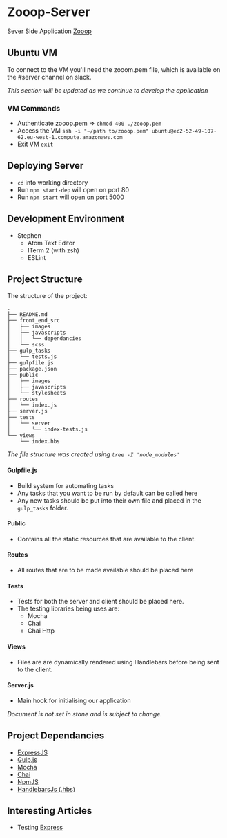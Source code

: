# Zooop-Server
Sever Side Application
<a href="http://www.zooop.xyz/">Zooop</a>
## Ubuntu VM
To connect to the VM you'll need the zooom.pem file, which is available on the #server channel on slack.

<i>This section will be updated as we continue to develop the application</i>
### VM Commands
- Authenticate zooop.pem => `chmod 400 ./zooop.pem`
- Access the VM `ssh -i "~/path to/zooop.pem" ubuntu@ec2-52-49-107-62.eu-west-1.compute.amazonaws.com`  
- Exit VM `exit`

## Deploying Server
- `cd` into working directory
- Run `npm start-dep` will open on port 80
- Run `npm start` will  open on port 5000

## Development Environment
- Stephen
  - Atom Text Editor
  - ITerm 2 (with zsh)
  - ESLint
## Project Structure
The structure of the project:
```
.
├── README.md
├── front_end_src
│   ├── images
│   ├── javascripts
│   │   └── dependancies
│   └── scss
├── gulp_tasks
│   └── tests.js
├── gulpfile.js
├── package.json
├── public
│   ├── images
│   ├── javascripts
│   └── stylesheets
├── routes
│   └── index.js
├── server.js
├── tests
│   └── server
│       └── index-tests.js
└── views
    └── index.hbs
```
<i>The file structure was created using `tree -I 'node_modules'`</i>
#### Gulpfile.js
- Build system for automating tasks
- Any tasks that you want to be run by default can be called here
- Any new tasks should be put into their own file and placed in the `gulp_tasks` folder.

#### Public
- Contains all the static resources that are available to the client.  

#### Routes
- All routes that are to be made available should be placed here

#### Tests
- Tests for both the server and client should be placed here.
- The testing libraries being uses are:
  - Mocha
  - Chai
  - Chai Http

#### Views
- Files are are dynamically rendered using Handlebars before being sent to the client.

#### Server.js
- Main hook for initialising our application

<i>Document is not set in stone and is subject to change.</i>

## Project Dependancies
- <a href="http://expressjs.com/">ExpressJS</a>
- <a href="http://gulpjs.com/">Gulp.js</a>
- <a href="https://mochajs.org/">Mocha</a>
- <a href="http://chaijs.com/">Chai</a>
- <a href="https://www.npmjs.com/">NpmJS</a>
- <a href="http://handlebarsjs.com/">HandlebarsJs (.hbs)</a>

## Interesting Articles
- Testing <a href="http://mherman.org/blog/2015/09/10/testing-node-js-with-mocha-and-chai/#.VqvXA7CLSHo">Express</a>
